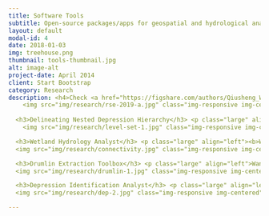 ```yaml
---
title: Software Tools
subtitle: Open-source packages/apps for geospatial and hydrological analysis
layout: default
modal-id: 4
date: 2018-01-03
img: treehouse.png
thumbnail: tools-thumbnail.jpg
alt: image-alt
project-date: April 2014
client: Start Bootstrap
category: Research
description: <h4>Check <a href="https://figshare.com/authors/Qiusheng_Wu/6941777" target="_blank">Figshare</a> to see a complete list of software tools and packages I developed.</h4> <ul><li style="margin:10px" align="left">Mapping Wetland Inundation Dynamics</li><li style="margin:10px" align="left">Delineating Nested Depression Hierarchy</li><li style="margin:10px" align="left">Wetland Hydrology Analyst</li><li style="margin:10px" align="left">Drumlin Extraction Toolbox</li><li style="margin:10px" align="left">Depression Identification Analyst</li></ul><hr> <h3>Mapping Wetland Inundation Dynamics</h3> <p class="large" align="left"><b>Wu, Q.</b>, Lane, C. R., Li, X., Zhao, K., Zhou, Y., Clinton, N., DeVries, B., Golden, H. E., & Lang, M. W. (2019). Integrating LiDAR data and multi-temporal aerial imagery to map wetland inundation dynamics using Google Earth Engine. <i><b>Remote Sensing of Environment</b></i>, 228, 1-13. <a href="https://doi.org/10.1016/j.rse.2019.04.015" target="_blank">https://doi.org/10.1016/j.rse.2019.04.015</a> (<a href="https://doi.org/10.6084/m9.figshare.8864921" target="_blank"><font color="red">source code</font></a>)</p>
    <img src="img/research/rse-2019-a.jpg" class="img-responsive img-centered""></img><img src="img/research/rse-2019-b.jpg" class="img-responsive img-centered""></img><img src="img/research/rse-2019-c.jpg" class="img-responsive img-centered""></img><hr>
  
  <h3>Delineating Nested Depression Hierarchy</h3> <p class="large" align="left"><b>Wu, Q.</b>, Lane, C. R., Wang, L., Vanderhoof, M. K., Christensen, J. R., & Liu, H. (2019). Efficient Delineation of Nested Depression Hierarchy in Digital Elevation Models for Hydrological Analysis Using Level‐Set Method. <i><b>JAWRA Journal of the American Water Resources Association</b></i>, 55(2), 354-368. <a href="https://doi.org/10.1111/1752-1688.12689" target="_blank">https://doi.org/10.1111/1752-1688.12689</a> (<a href="https://doi.org/10.6084/m9.figshare.8865839"><font color="red">source code</font></a>)</p>
    <img src="img/research/level-set-1.jpg" class="img-responsive img-centered""></img><img src="img/research/level-set-2.jpg" class="img-responsive img-centered""></img><hr>

  <h3>Wetland Hydrology Analyst</h3> <p class="large" align="left"><b>Wu, Q.</b>, & Lane, C. R. (2017). Delineating wetland catchments and modeling hydrologic connectivity using lidar data and aerial imagery. <i><b>Hydrology and Earth System Sciences</b></i>, 21(7), 3579. <a href="https://doi.org/10.5194/hess-21-3579-2017" target="_blank">https://doi.org/10.5194/hess-21-3579-2017</a> (<a href="https://doi.org/10.6084/m9.figshare.8866025" target="_blank"><font color="red">source code</font></a>)</p>
  <img src="img/research/connectivity.jpg" class="img-responsive img-centered""><hr>

  <h3>Drumlin Extraction Toolbox</h3> <p class="large" align="left">Wang, S., <b>Wu, Q.*</b>, & Ward, D. (2017). Automated delineation and characterization of drumlins using a localized contour tree approach. <i><b>International Journal of Applied Earth Observation and GeoInformation</b></i>, 62, 144-156. <a href="https://doi.org/10.1016/j.jag.2017.06.006" target="_blank">https://doi.org/10.1016/j.jag.2017.06.006</a> (<a href="https://doi.org/10.6084/m9.figshare.8866400" target="_blank"><font color="red">source code</font></a>)</p>
  <img src="img/research/drumlin-1.jpg" class="img-responsive img-centered"">  <img src="img/research/drumlin-2.jpg" class="img-responsive img-centered""><hr>

  <h3>Depression Identification Analyst</h3> <p class="large" align="left"><b>Wu, Q.</b>, Liu, H., Wang, S., Yu, B., Beck, R., & Hinkel, K. (2015). A localized contour tree method for deriving geometric and topological properties of complex surface depressions based on high-resolution topographic data. <i><b>International Journal of Geographical Information Science</b></i>, 29(12), 2041-2060. <a href="https://doi.org/10.1080/13658816.2015.1038719" target="_blank">https://doi.org/10.1080/13658816.2015.1038719</a> (<a href="https://gishub.org/depression-analyst"><font color="red">source code</font></a>)</p>
  <img src="img/research/dep-2.jpg" class="img-responsive img-centered"">  <img src="img/research/dep-3.jpg" class="img-responsive img-centered""><img src="img/research/dep-4.jpg" class="img-responsive img-centered""><hr>

---
```

